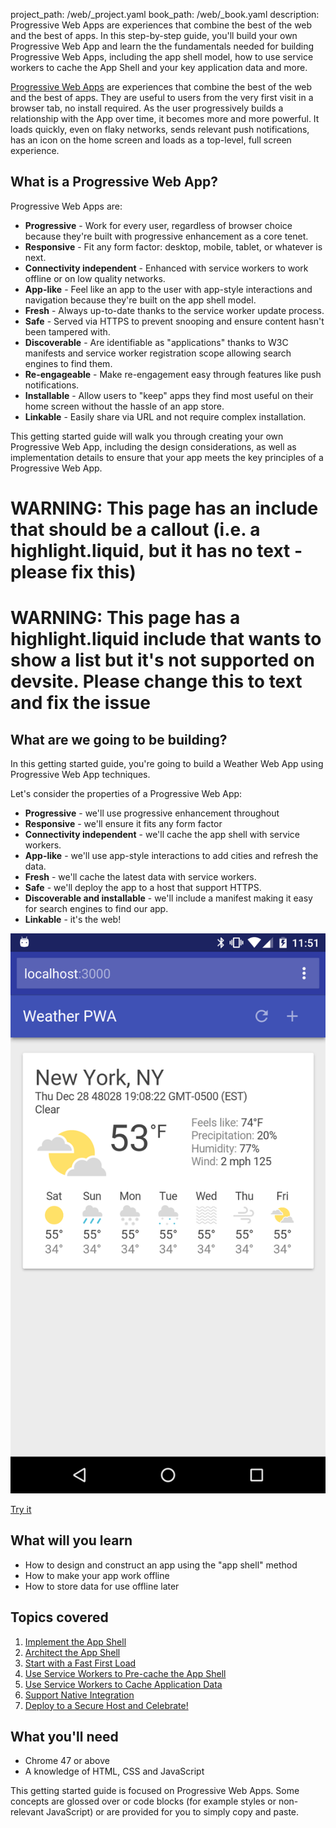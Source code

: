 project_path: /web/_project.yaml
book_path: /web/_book.yaml
description: Progressive Web Apps are experiences that combine the best of the web and the best of apps. In this step-by-step guide, you'll build your own Progressive Web App and learn the the fundamentals needed for building Progressive Web Apps, including the app shell model, how to use service workers to cache the App Shell and your key application data and more.

<p class="intro">
<a href="/web/progressive-web-apps">Progressive Web Apps</a> are experiences
that combine the best of the web and the best of apps. They are useful to users
from the very first visit in a browser tab, no install required. As the user
progressively builds a relationship with the App over time, it becomes more
and more powerful. It loads quickly, even on flaky networks, sends relevant
push notifications, has an icon on the home screen and loads as a top-level,
full screen experience.
</p>



## What is a Progressive Web App?

Progressive Web Apps are:

* **Progressive** - Work for every user, regardless of browser choice because
  they're built with progressive enhancement as a core tenet.
* **Responsive** - Fit any form factor: desktop, mobile, tablet, or whatever is
  next.
* **Connectivity independent** - Enhanced with service workers to work offline
  or on low quality networks.
* **App-like** - Feel like an app to the user with app-style interactions and
  navigation because they're built on the app shell model.
* **Fresh** - Always up-to-date thanks to the service worker update process.
* **Safe** - Served via HTTPS to prevent snooping and ensure content hasn't been
  tampered with.
* **Discoverable** - Are identifiable as "applications" thanks to W3C manifests
  and service worker registration scope allowing search engines to find them.
* **Re-engageable** - Make re-engagement easy through features like push
  notifications.
* **Installable** - Allow users to "keep" apps they find most useful on their
  home screen without the hassle of an app store.
* **Linkable** - Easily share via URL and not require complex installation.

This getting started guide will walk you through creating your own Progressive
Web App, including the design considerations, as well as implementation details
to ensure that your app meets the key principles of a Progressive Web App.



















# WARNING: This page has an include that should be a callout (i.e. a highlight.liquid, but it has no text - please fix this)



# WARNING: This page has a highlight.liquid include that wants to show a list but it's not supported on devsite. Please change this to text and fix the issue






## What are we going to be building?

<div class="mdl-grid">
  <div class="mdl-cell mdl-cell--6-col">
    <p>
      In this getting started guide, you're going to build a Weather Web
      App using Progressive Web App techniques.
    </p>
    <p>
      Let's consider the properties of a Progressive Web App:
      <ul>
        <li><b>Progressive</b> - we'll use progressive enhancement throughout</li>
        <li><b>Responsive</b> - we'll ensure it fits any form factor</li>
        <li><b>Connectivity independent</b> - we'll cache the app shell with service workers.</li>
        <li><b>App-like</b> - we'll use app-style interactions to add cities and refresh the data.</li>
        <li><b>Fresh</b> - we'll cache the latest data with service workers.</li>
        <li><b>Safe</b> - we'll deploy the app to a host that support HTTPS.</li>
        <li><b>Discoverable and installable</b> - we'll include a manifest making it
          easy for search engines to find our app.</li>
        <li><b>Linkable</b> - it's the web!</li>
      </ul>
    </p>
  </div>
  <div class="mdl-cell mdl-cell--6-col">
    <a href="https://weather-pwa-sample.firebaseapp.com/final/">
      <img src="images/weather-ss.png">
    </a>
    <p>
      <a href="https://weather-pwa-sample.firebaseapp.com/final/" class="mdl-button mdl-js-button mdl-button--raised mdl-button--colored">Try it</a>
    </p>
  </div>
</div>

## What will you learn

* How to design and construct an app using the "app shell" method
* How to make your app work offline
* How to store data for use offline later

## Topics covered

<ol>

  <li>
    <a href="/web/fundamentals/getting-started/your-first-progressive-web-app/step-02?hl=en">
      Implement the App Shell
    </a>
  </li>

  <li>
    <a href="/web/fundamentals/getting-started/your-first-progressive-web-app/step-01?hl=en">
      Architect the App Shell
    </a>
  </li>

  <li>
    <a href="/web/fundamentals/getting-started/your-first-progressive-web-app/step-03?hl=en">
      Start with a Fast First Load
    </a>
  </li>

  <li>
    <a href="/web/fundamentals/getting-started/your-first-progressive-web-app/step-04?hl=en">
      Use Service Workers to Pre-cache the App Shell
    </a>
  </li>

  <li>
    <a href="/web/fundamentals/getting-started/your-first-progressive-web-app/step-05?hl=en">
      Use Service Workers to Cache Application Data
    </a>
  </li>

  <li>
    <a href="/web/fundamentals/getting-started/your-first-progressive-web-app/step-07?hl=en">
      Support Native Integration
    </a>
  </li>

  <li>
    <a href="/web/fundamentals/getting-started/your-first-progressive-web-app/step-08?hl=en">
      Deploy to a Secure Host and Celebrate!
    </a>
  </li>

</ol>

## What you'll need

* Chrome 47 or above
* A knowledge of HTML, CSS and JavaScript

This getting started guide is focused on Progressive Web Apps. Some concepts are
glossed over or code blocks (for example styles or non-relevant JavaScript) or
are provided for you to simply copy and paste.

